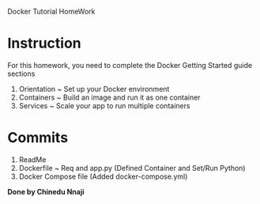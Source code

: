 Docker Tutorial HomeWork

# Instruction

For this homework, you need to complete the Docker Getting Started guide sections

1. Orientation ~ Set up your Docker environment
2. Containers ~ Build an image and run it as one container
3. Services ~ Scale your app to run multiple containers

# Commits

1. ReadMe 
2. Dockerfile ~ Req and app.py (Defined Container and Set/Run Python)
3. Docker Compose file (Added docker-compose.yml)

**Done by Chinedu Nnaji**
